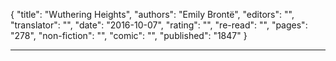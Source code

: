 {
"title": "Wuthering Heights",
"authors": "Emily Brontë",
"editors": "",
"translator": "",
"date": "2016-10-07",
"rating": "",
"re-read": "",
"pages": "278",
"non-fiction": "",
"comic": "",
"published": "1847"
}

---
